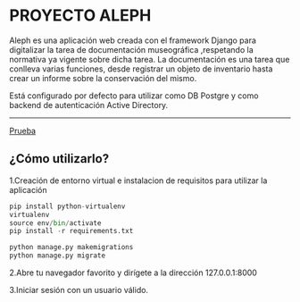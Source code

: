 
# **PROYECTO ALEPH**

Aleph es una aplicación web creada con el framework Django para digitalizar la tarea de documentación museográfica ,respetando la normativa ya vigente sobre
dicha tarea. La documentación es una tarea que conlleva varias funciones, desde registrar un objeto de inventario hasta crear un informe sobre la conservación del mismo.

Está configurado por defecto para utilizar como DB Postgre y como backend de autenticación Active Directory.


---------------------------------------------------------
[Prueba](http://i.imgur.com/PDJ7839.gif)

## ¿Cómo utilizarlo?

1.Creación de entorno virtual e instalacion de requisitos para utilizar la aplicación

````python
pip install python-virtualenv
virtualenv
source env/bin/activate
pip install -r requirements.txt

python manage.py makemigrations
python manage.py migrate
````

2.Abre tu navegador favorito y dirígete a la dirección 127.0.0.1:8000 

3.Iniciar sesión con un usuario válido.



